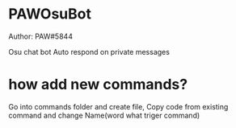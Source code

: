 # PAWOsuBot
 Author: PAW#5844

Osu chat bot
Auto respond on private messages

# how add new commands?
 Go into commands folder and create file,
 Copy code from existing command and change
 Name(word what triger command)
 
